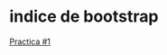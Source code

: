 # indice de bootstrap
<a href="https://github.com/AfedoCF18.github.io/bootstrap-3.3.7-dist/PRACTICA%20%231BOOTSTRAPGRIDS.html">Practica #1</a>

